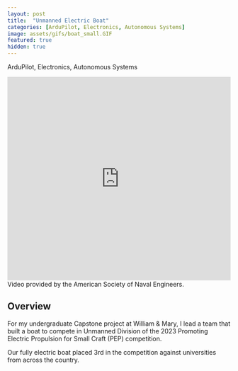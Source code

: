 ```yaml
---
layout: post
title:  "Unmanned Electric Boat"
categories: [ArduPilot, Electronics, Autonomous Systems]
image: assets/gifs/boat_small.GIF
featured: true
hidden: true
---
```


ArduPilot, Electronics, Autonomous Systems

<iframe src="https://www.facebook.com/plugins/video.php?height=314&href=https%3A%2F%2Fwww.facebook.com%2Fnavalengineers%2Fvideos%2F256584973783468%2F&show_text=false&width=560&t=0" width="100%" height="460" style="border:none;overflow:hidden" scrolling="no" frameborder="0" allowfullscreen="true" allow="autoplay; clipboard-write; encrypted-media; picture-in-picture; web-share" allowFullScreen="true"></iframe>
Video provided by the American Society of Naval Engineers.

## Overview

For my undergraduate Capstone project at William & Mary, I lead a team that built a boat to compete in Unmanned Division of the 2023 Promoting Electric Propulsion for Small Craft (PEP) competition.

Our fully electric boat placed 3rd in the competition against universities from across the country.